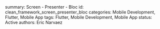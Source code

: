 summary: Screen - Presenter - Bloc
id: clean_framework_screen_presenter_bloc
categories: Mobile Development, Flutter, Mobile App
tags:  Flutter, Mobile Development, Mobile App
status:  Active
authors: Eric Narvaez